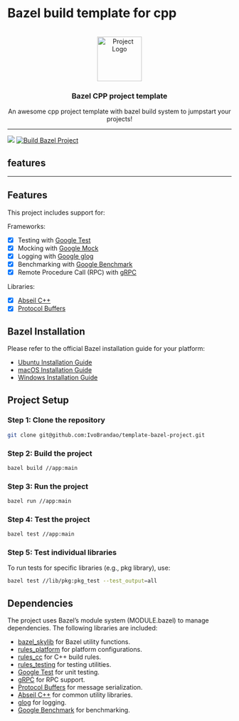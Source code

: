 
# Bazel build template for cpp


<!-- PROJECT LOGO -->
<br />
<div align="center">
    <img src="https://www.gstatic.com/devrel-devsite/prod/v8330b7bdce12528ca95041e234ad065d24b70aaf6096876dac7cb56d8918f144/bazel/images/lockup.svg"
      alt="Project Logo"
      width="100"
      height="100"
    />
  <h3 align="center">Bazel CPP project template</h3>
  <p align="center">
    An awesome cpp project template with bazel build system to jumpstart your projects!
  </p>
</div>

---

![](https://img.shields.io/github/license/IvoBrandao/cpp_bazel_project) [![Build Bazel Project](https://github.com/IvoBrandao/Template-bazel-project/actions/workflows/main.yml/badge.svg)](https://github.com/IvoBrandao/Template-bazel-project/actions/workflows/main.yml)

## features
---

## Features

This project includes support for:

Frameworks:
* [x] Testing with [Google Test](https://github.com/google/googletest)
* [x] Mocking with [Google Mock](https://github.com/google/googletest)
* [x] Logging with [Google glog](https://github.com/google/glog)
* [x] Benchmarking with [Google Benchmark](https://github.com/google/benchmark)
* [x] Remote Procedure Call (RPC) with [gRPC](https://grpc.io/)

Libraries:
* [x] [Abseil C++](https://github.com/abseil/abseil-cpp)
* [x] [Protocol Buffers](https://github.com/protocolbuffers/protobuf)

## Bazel Installation

Please refer to the official Bazel installation guide for your platform:

* [Ubuntu Installation Guide](https://docs.bazel.build/versions/master/install-ubuntu.html)
* [macOS Installation Guide](https://docs.bazel.build/versions/master/install-macos.html)
* [Windows Installation Guide](https://docs.bazel.build/versions/master/install-windows.html)

## Project Setup

### Step 1: Clone the repository

``` bash
git clone git@github.com:IvoBrandao/template-bazel-project.git
```

### Step 2: Build the project

```bash
bazel build //app:main
```

### Step 3: Run the project

```bash
bazel run //app:main
```

### Step 4: Test the project

```bash
bazel test //app:main
```

### Step 5: Test individual libraries

To run tests for specific libraries (e.g., pkg library), use:

```bash
bazel test //lib/pkg:pkg_test --test_output=all
```

## Dependencies

The project uses Bazel’s module system (MODULE.bazel) to manage dependencies. The following libraries are included:

* [bazel_skylib](https://github.com/bazelbuild/bazel-skylib) for Bazel utility functions.
* [rules_platform](https://github.com/bazelbuild/platforms) for platform configurations.
* [rules_cc](https://github.com/bazelbuild/rules_cc) for C++ build rules.
* [rules_testing](https://github.com/bazelbuild/rules_testing) for testing utilities.
* [Google Test](https://github.com/google/googletest) for unit testing.
* [gRPC](https://grpc.io/) for RPC support.
* [Protocol Buffers](https://github.com/protocolbuffers/protobuf) for message serialization.
* [Abseil C++](https://github.com/abseil/abseil-cpp) for common utility libraries.
* [glog](https://github.com/google/glog) for logging.
* [Google Benchmark](https://github.com/google/benchmark) for benchmarking.








